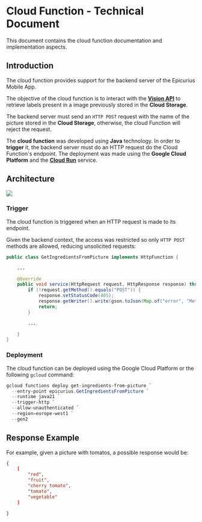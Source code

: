 # Cloud Function - Technical Document
This document contains the cloud function documentation and implementation aspects.

## Introduction
The cloud function provides support for the backend server of the Epicurius Mobile App.

The objective of the cloud function is to interact with the [__Vision API__](https://cloud.google.com/vision/docs) to retrieve labels present in a image previously stored in the __Cloud Storage__.

The backend server must send an ``HTTP POST`` request with the name of the picture stored in the __Cloud Storage__, otherwise, the cloud Function will reject the request. 

The __cloud function__ was developed using __Java__ technology. In order to  __trigger__ it, the backend server must do an HTTP request do the Cloud Function's endpoint. The deployment was made using the __Google Cloud Platform__ and the [__Cloud Run__](https://cloud.google.com/run/docs) service.


## Architecture

![](../docs/imgs/GCP.png)

### Trigger

The cloud function is triggered when an HTTP request is made to its endpoint.

Given the backend context, the access was restricted so only ``HTTP POST`` methods are allowed, reducing unsolicited requests:

```java
public class GetIngredientsFromPicture implements HttpFunction {

    ...

    @Override
    public void service(HttpRequest request, HttpResponse response) throws Exception {
        if (!request.getMethod().equals("POST")) {
            response.setStatusCode(405);
            response.getWriter().write(gson.toJson(Map.of("error", "Method not allowed")));
            return;
        }

        ...

    }
}
```

### Deployment

The cloud function can be deployed using the Google Cloud Platform or the following ``gcloud`` command:

```powershell
gcloud functions deploy get-ingredients-from-picture `
  --entry-point epicurius.GetIngredientsFromPicture `
  --runtime java21 `
  --trigger-http `
  --allow-unauthenticated `
  --region=europe-west1 `
  --gen2
```


## Response Example

For example, given a picture with tomatos, a possible response would be:

```json
{
    [
        "red",
        "fruit",
        "cherry tomato",
        "tomato",
        "vegetable"
    ]

}
```